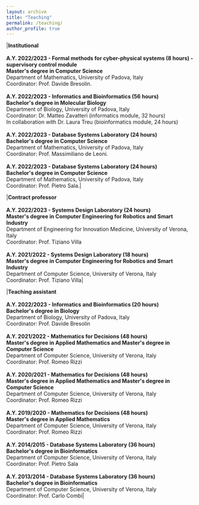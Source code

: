 ```yaml
---
layout: archive
title: "Teaching"
permalink: /teaching/
author_profile: true
---
```


|**Institutional**<br/><br/>**A.Y. 2022/2023 - Formal methods for cyber-physical systems (8 hours) - supervisory control module**<br/>**Master's degree in Computer Science**<br/>Department of Mathematics, University of Padova, Italy<br/>Coordinator: Prof. Davide Bresolin.<br/><br/>**A.Y. 2022/2023 - Informatics and Bioinformatics (56 hours)**<br/>**Bachelor's degree in Molecular Biology**<br/>Department of Biology, University of Padova, Italy<br/>Coordinator: Dr. Matteo Zavatteri (informatics module, 32 hours)<br/>In collaboration with Dr. Laura Treu (bioinformatics module, 24 hours)<br/><br/>**A.Y. 2022/2023 - Database Systems Laboratory (24 hours)**<br/>**Bachelor's degree in Computer Science**<br/>Department of Mathematics, University of Padova, Italy<br/>Coordinator: Prof. Massimiliano de Leoni.<br/><br/>**A.Y. 2022/2023 - Database Systems Laboratory (24 hours)**<br/>**Bachelor's degree in Computer Science**<br/>Department of Mathematics, University of Padova, Italy<br/>Coordinator: Prof. Pietro Sala.|

|**Contract professor**<br/><br/>**A.Y. 2022/2023 - Systems Design Laboratory (24 hours)**<br/>**Master's degree in Computer Engineering for Robotics and Smart Industry**<br/>Department of Engineering for Innovation Medicine, University of Verona, Italy<br/>Coordinator: Prof. Tiziano Villa<br/><br/>**A.Y. 2021/2022 - Systems Design Laboratory (18 hours)**<br/>**Master's degree in Computer Engineering for Robotics and Smart Industry**<br/>Department of Computer Science, University of Verona, Italy<br/>Coordinator: Prof. Tiziano Villa|

|**Teaching assistant**<br/><br/>**A.Y. 2022/2023 - Informatics and Bioinformatics (20 hours)**<br/>**Bachelor's degree in Biology**<br/> Department of Biology, University of Padova, Italy<br/>Coordinator: Prof. Davide Bresolin<br/><br/>**A.Y. 2021/2022 - Mathematics for Decisions (48 hours)**<br/>**Master's degree in Applied Mathematics and Master's degree in Computer Science**<br/>Department of Computer Science, University of Verona, Italy<br/>Coordinator: Prof. Romeo Rizzi<br/><br/>**A.Y. 2020/2021 - Mathematics for Decisions (48 hours)**<br/>**Master's degree in Applied Mathematics and Master's degree in Computer Science**<br/>Department of Computer Science, University of Verona, Italy<br/>Coordinator: Prof. Romeo Rizzi<br/><br/>**A.Y. 2019/2020 - Mathematics for Decisions (48 hours)**<br/>**Master's degree in Applied Mathematics**<br/>Department of Computer Science, University of Verona, Italy<br/>Coordinator: Prof. Romeo Rizzi<br/><br/>**A.Y. 2014/2015 - Database Systems Laboratory (36 hours)**<br/>**Bachelor's degree in Bioinformatics**<br/>Department of Computer Science, University of Verona, Italy<br/>Coordinator: Prof. Pietro Sala<br/><br/>**A.Y. 2013/2014 - Database Systems Laboratory (36 hours)**<br/>**Bachelor's degree in Bioinformatics**<br/>Department of Computer Science, University of Verona, Italy<br/>Coordinator: Prof. Carlo Combi|